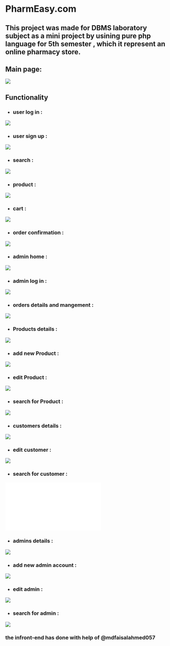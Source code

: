 # PharmEasy.com
## This project was made for DBMS laboratory subject as a mini project by usining pure php language for 5th semester , which it represent an online pharmacy store.
## Main page:
![](project-images/main_page.png)
## Functionality
* ### user log in :
![](project-images/user_login.png)
* ### user sign up :
![](project-images/user_signup.png)
* ### search :
![](project-images/Search.png)
* ### product :
![](project-images/product_details.png)
* ### cart :
![](project-images/cart.png)
* ### order confirmation :
![](project-image/order.png)
* ### admin home :
![](project-images/admin_home.png)
* ### admin log in :
![](project-images/admin_login.png)
* ### orders details and mangement :
![](project-images/order_details.png)
* ### Products details :
![](project-images/product_details.png)
* ### add new Product :
![](project-images/product_add.png)
* ### edit Product :
![](project-images/product_edit.png)
* ### search for Product :
![](project-images/Search.png)
* ### customers details :
![](project-images/customer_details.png)
* ### edit customer :
![](project-images/customer_edit.png)
* ### search for customer :
![](project-images/customer_search.p)
* ### admins details :
![](project-images/admin_details.png)
* ### add new admin account :
![](project-images/admin_add.png)
* ### edit admin :
![](project-images/admin_edit.png)
* ### search for admin :
![](project-images/admins_search.png)
### the infront-end has done with help of @mdfaisalahmed057
